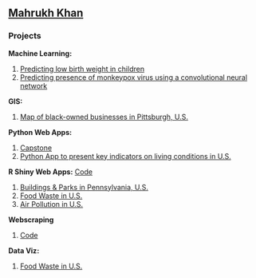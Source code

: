 ## [Mahrukh Khan](https://www.linkedin.com/in/mahrukh-khan/)

### Projects

**Machine Learning:**

1) [Predicting low birth weight in children](https://github.com/mahrukh-k/Predicting-low-birth-weight-in-children.git)
2) [Predicting presence of monkeypox virus using a convolutional neural network](https://github.com/mahrukh-k/Containing-the-spread-of-monkeypox-virus-using-a-convolutional-neural-network.git)


**GIS:**
1) [Map of black-owned businesses in Pittsburgh, U.S.](https://storymaps.arcgis.com/stories/73ed746ecaad4ffe8693658b58d6eca0)


**Python Web Apps:**
1) [Capstone](https://github.com/mahrukh-k/Streamlit-Dashboard-NHSA.git)
2) [Python App to present key indicators on living conditions in U.S.](https://github.com/mahrukh-k/Tkinter-Application.git)


**R Shiny Web Apps:**
[Code](https://github.com/mahrukh-k/RShiny-Dashboards.git)

1) [Buildings & Parks in Pennsylvania, U.S.](https://mahrukh-k.shinyapps.io/final-project-mahrukhk/?_ga=2.134633777.1150617572.1679851978-1328447398.1678659633)
2) [Food Waste in U.S.](https://mahrukh-k.shinyapps.io/hw2-mahrukhk/?_ga=2.134633777.1150617572.1679851978-1328447398.1678659633)
3) [Air Pollution in U.S.](https://mahrukh-k.shinyapps.io/hw1-shiny/?_ga=2.134633777.1150617572.1679851978-1328447398.1678659633)

**Webscraping**
1) [Code](https://github.com/mahrukh-k/Webscraping.git)

**Data Viz:**
1) [Food Waste in U.S.](https://carnegiemellon.shorthandstories.com/rotten-potatoes/index.html)

